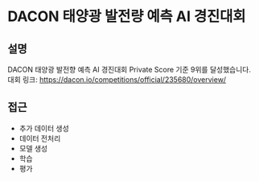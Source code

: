 DACON 태양광 발전량 예측 AI 경진대회
=============
설명
-------------
DACON 태양광 발전향 예측 AI 경진대회 Private Score 기준 9위를 달성했습니다.  
대회 링크: https://dacon.io/competitions/official/235680/overview/

접근
------------
- 추가 데이터 생성
- 데이터 전처리
- 모델 생성
- 학습
- 평가
